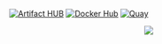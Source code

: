 [![Artifact HUB](https://img.shields.io/endpoint?url=https://artifacthub.io/badge/repository/nicholaswilde&style=for-the-badge)](https://artifacthub.io/packages/search?repo=nicholaswilde)
[![Docker Hub](https://img.shields.io/static/v1.svg?color=384d54&labelColor=0db7ed&logoColor=ffffff&label=Docker%20Hub&message=nicholaswilde&logo=docker&style=for-the-badge)](https://hub.docker.com/u/nicholaswilde)
[![Quay](https://img.shields.io/static/v1.svg?color=AAAAAA&labelColor=EE0000&logoColor=ffffff&label=Quay&message=nicholaswilde&logo=red%20hat&style=for-the-badge)](https://quay.io/user/nicholaswilde)

<p align="center" target="_blank" href="https://github.com/nicholaswilde">
  <img src="https://github-readme-stats.vercel.app/api?username=nicholaswilde&show_icons=true&theme=dark&count_private=true&hide=stars">
</p>
